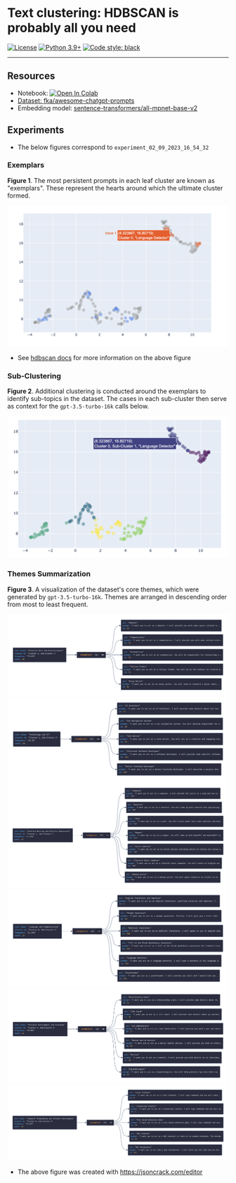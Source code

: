 # Text clustering: HDBSCAN is probably all you need

[![License](https://img.shields.io/badge/License-Apache_2.0-green.svg)](https://github.com/daniel-furman/Polyglot-or-Not/blob/main/LICENSE) 
[![Python 3.9+](https://img.shields.io/badge/python-3.9+-blue.svg)](https://www.python.org/downloads/release/python-390/) 
[![Code style: black](https://img.shields.io/badge/code%20style-black-000000.svg)](https://github.com/psf/black) 

---

## Resources

* Notebook: <a target="_blank" href="https://colab.research.google.com/github/daniel-furman/awesome-chatgpt-prompts-clustering/blob/main/awesome-chatgpt-prompts-clustering.ipynb"> <img src="https://colab.research.google.com/assets/colab-badge.svg" alt="Open In Colab"/>
* Dataset: [fka/awesome-chatgpt-prompts](https://huggingface.co/datasets/fka/awesome-chatgpt-prompts)
* Embedding model: [sentence-transformers/all-mpnet-base-v2](https://huggingface.co/sentence-transformers/all-mpnet-base-v2)

## Experiments

* The below figures correspond to `experiment_02_09_2023_16_54_32`

### Exemplars

**Figure 1**. The most persistent prompts in each leaf cluster are known as "exemplars". These represent the hearts around which the ultimate cluster formed.

![](experiment_02_09_2023_16_54_32/assets/exemplars_viz_1.png)

* See [hdbscan docs](https://hdbscan.readthedocs.io/en/latest/soft_clustering_explanation.html#distance-based-membership) for more information on the above figure

### Sub-Clustering

**Figure 2**. Additional clustering is conducted around the exemplars to identify sub-topics in the dataset. The cases in each sub-cluster then serve as context for the `gpt-3.5-turbo-16k` calls below.

![](experiment_02_09_2023_16_54_32/assets/exemplars_viz_2.png)

### Themes Summarization

**Figure 3**. A visualization of the dataset's core themes, which were generated by `gpt-3.5-turbo-16k`. Themes are arranged in descending order from most to least frequent. 

![](experiment_02_09_2023_16_54_32/assets/cluster1_subcluster4.png)
![](experiment_02_09_2023_16_54_32/assets/cluster1_subcluster2.png)
![](experiment_02_09_2023_16_54_32/assets/cluster1_subcluster5.png)
![](experiment_02_09_2023_16_54_32/assets/cluster0_subcluster1.png)
![](experiment_02_09_2023_16_54_32/assets/cluster1_subcluster3.png)
![](experiment_02_09_2023_16_54_32/assets/cluster0_subcluster0.png)

* The above figure was created with https://jsoncrack.com/editor
